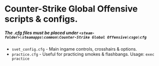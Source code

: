 # Counter-Strike Global Offensive scripts & configs.

##### The .cfg files must be placed under `<steam-folder>\steamapps\common\Counter-Strike Global Offensive\csgo\cfg`

- `svet_config.cfg` - Main ingame controls, crosshairs & options.
- `practice.cfg` - Useful for practicing smokes & flashbangs. Usage: `exec practice`
